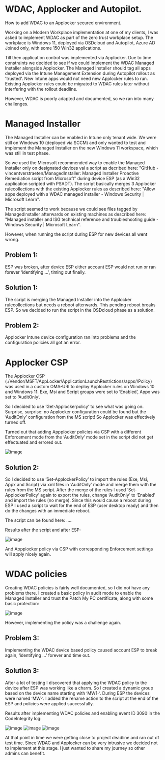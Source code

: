# WDAC, Applocker and Autopilot. 
How to add WDAC to an Applocker secured environment.

Working on a Modern Workplace implementation at one of my clients, I was asked to implement WDAC as part of the zero trust workplace setup. The workplace is Windows 11, deployed via OSDcloud and Autopilot, Azure AD Joined only, with some 150 Win32 applications.

Till then application control was implemented via Applocker. Due to time constraints we decided to see if we could implement the WDAC Managed Installer alongside Applocker. The Managed Installer should tag all apps deployed via the Intune Management Extension during Autopilot rollout as 'trusted'. New Intune apps would not need new Applocker rules to run. Existing Applocker rules could be migrated to WDAC rules later without interfering with the rollout deadline.

However, WDAC is poorly adapted and documented, so we ran into many challenges.

# Managed Installer
The Managed Installer can be enabled in Intune only tenant wide. We were still on Windows 10 (deployed via SCCM) and only wanted to test and implement the Managed Installer on the new Windows 11 workspace, which was still in test phase.

So we used the Microsoft recommended way to enable the Managed Installer only on designated devices vai a script as decribed here: "GitHub - vincentverstraeten/ManagedInstaller: Managed Installer Proactive Remediation script from Microsoft" during device ESP (as a Win32 application scripted with PSADT). The script basically merges 3 Applocker rulecollections with the existing Applocker rules as described here: "Allow apps deployed with a WDAC managed installer - Windows Security | Microsoft Learn".

The script seemed to work because we could see files tagged by ManagedInstaller afterwards on existing machines as described here: "Managed installer and ISG technical reference and troubleshooting guide - Windows Security | Microsoft Learn".

However, when running the script during ESP for new devices all went wrong.

## Problem 1:
ESP was broken, after device ESP either account ESP would not run or ran forever ‘identifying …’, timing out finally.
## Solution 1:
The script is merging the Managed Installer into the Applocker rulecollections but needs a reboot afterwards. This pending reboot breaks ESP. So we decided to run the script in the OSDcloud phase as a solution.

## Problem 2:
Applocker Intune device configuration ran into problems and the configuration policies all got an error.

# Applocker CSP
The Applocker CSP (./Vendor/MSFT/AppLocker/ApplicationLaunchRestrictions/apps/<group>/Policy) was used in a custom OMA-URI to deploy Applocker rules on Windows 10 and Windows 11. Exe, Msi and Script groups were set to ‘Enabled’, Appx was set to ‘AuditOnly’.

So I decided to use ‘Get-Applockerpolicy’ to see what was going on. Surprise, surprise: no Applocker configuration could be found but the ‘AuditOnly’ configuration from the MS script! So Applocker was effectively turned off.

Turned out that adding Appplocker policies via CSP with a different Enforcement mode from the ‘AuditOnly’ mode set in the script did not get effectuated and errored out.

![image](https://github.com/Frank-GTH/WDAC-Applocker/assets/119516706/1f2b7cdb-ec79-4f5d-97d5-6395a69077c5)

## Solution 2:
So I decided to use ‘Set-ApplockerPolicy’ to import the rules (Exe, Msi, Appx and Script) via xml files in ‘AuditOnly’ mode and merge them with the rules from the MS script. After the merge of the rules I used ‘Set-ApplockerPolicy’ again to export the rules, change ‘AuditOnly’ to ‘Enabled’ and import the rules (no merge). Since this would cause a reboot during ESP I used a script to wait for the end of ESP (user desktop ready) and then do the changes with an immediate reboot.

The script can be found here: …..

Results after the script and after ESP:

![image](https://github.com/Frank-GTH/WDAC-Applocker/assets/119516706/307afd85-40f2-4136-a61d-bea2e4d389a6)

And Appplocker policy via CSP with corresponding Enforcement settings will apply nicely again.

# WDAC policies
Creating WDAC policies is fairly well documented, so I did not have any problems there. I created a basic policy in audit mode to enable the Managed Installer and trust the Patch My PC certificate, along with some basic protection:

![image](https://github.com/Frank-GTH/WDAC-Applocker/assets/119516706/6ed28c0a-61f3-400a-a494-c2f240cd4a4c)

However, implementing the policy was a challenge again.

## Problem 3:
Implementing the WDAC device based policy caused account ESP to break again, ‘identifying …’ forever and time out.
## Solution 3:
After a lot of testing I discovered that applying the WDAC policy to the device after ESP was working like a charm. So I created a dynamic group based on the device name starting with ‘MW1-‘. During ESP the devices were named ‘MW-‘. I added the rename action to the script at the end of the ESP and policies were applied successfully.

Results after implementing WDAC policies and enabling event ID 3090 in the CodeIntegrity log:

![image](https://github.com/Frank-GTH/WDAC-Applocker/assets/119516706/4294fe04-b075-42ab-b490-6215c9eda7dc)
![image](https://github.com/Frank-GTH/WDAC-Applocker/assets/119516706/7ba95b57-67cc-404f-8817-f4f685bad2ea)
![image](https://github.com/Frank-GTH/WDAC-Applocker/assets/119516706/ef0b8c07-fe8e-4e02-aebe-f4b12b22d406)

At that point in time we were getting close to project deadline and ran out of test time. Since WDAC and Applocker can be very intrusive we decided not to implement at this stage. I just wanted to share my journey so other admins can benefit.
